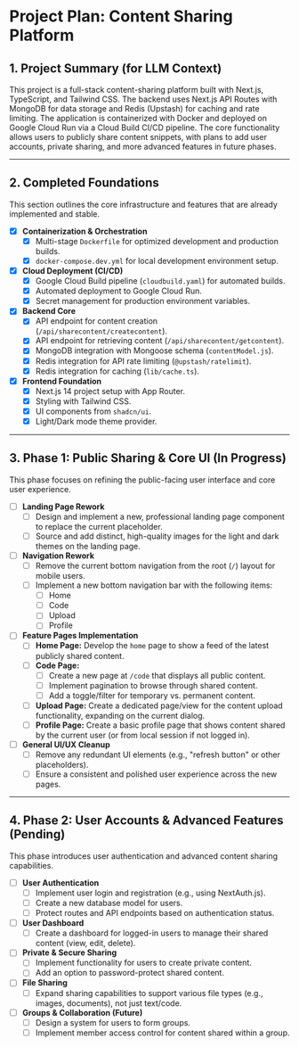 # Project Plan: Content Sharing Platform

## 1. Project Summary (for LLM Context)

This project is a full-stack content-sharing platform built with Next.js, TypeScript, and Tailwind CSS. The backend uses Next.js API Routes with MongoDB for data storage and Redis (Upstash) for caching and rate limiting. The application is containerized with Docker and deployed on Google Cloud Run via a Cloud Build CI/CD pipeline. The core functionality allows users to publicly share content snippets, with plans to add user accounts, private sharing, and more advanced features in future phases.

---

## 2. Completed Foundations

This section outlines the core infrastructure and features that are already implemented and stable.

- [x] **Containerization & Orchestration**
    - [x] Multi-stage `Dockerfile` for optimized development and production builds.
    - [x] `docker-compose.dev.yml` for local development environment setup.
- [x] **Cloud Deployment (CI/CD)**
    - [x] Google Cloud Build pipeline (`cloudbuild.yaml`) for automated builds.
    - [x] Automated deployment to Google Cloud Run.
    - [x] Secret management for production environment variables.
- [x] **Backend Core**
    - [x] API endpoint for content creation (`/api/sharecontent/createcontent`).
    - [x] API endpoint for retrieving content (`/api/sharecontent/getcontent`).
    - [x] MongoDB integration with Mongoose schema (`contentModel.js`).
    - [x] Redis integration for API rate limiting (`@upstash/ratelimit`).
    - [x] Redis integration for caching (`lib/cache.ts`).
- [x] **Frontend Foundation**
    - [x] Next.js 14 project setup with App Router.
    - [x] Styling with Tailwind CSS.
    - [x] UI components from `shadcn/ui`.
    - [x] Light/Dark mode theme provider.

---

## 3. Phase 1: Public Sharing & Core UI (In Progress)

This phase focuses on refining the public-facing user interface and core user experience.

- [ ] **Landing Page Rework**
    - [ ] Design and implement a new, professional landing page component to replace the current placeholder.
    - [ ] Source and add distinct, high-quality images for the light and dark themes on the landing page.
- [ ] **Navigation Rework**
    - [ ] Remove the current bottom navigation from the root (`/`) layout for mobile users.
    - [ ] Implement a new bottom navigation bar with the following items:
        - [ ] Home
        - [ ] Code
        - [ ] Upload
        - [ ] Profile
- [ ] **Feature Pages Implementation**
    - [ ] **Home Page:** Develop the `home` page to show a feed of the latest publicly shared content.
    - [ ] **Code Page:**
        - [ ] Create a new page at `/code` that displays all public content.
        - [ ] Implement pagination to browse through shared content.
        - [ ] Add a toggle/filter for temporary vs. permanent content.
    - [ ] **Upload Page:** Create a dedicated page/view for the content upload functionality, expanding on the current dialog.
    - [ ] **Profile Page:** Create a basic profile page that shows content shared by the current user (or from local session if not logged in).
- [ ] **General UI/UX Cleanup**
    - [ ] Remove any redundant UI elements (e.g., "refresh button" or other placeholders).
    - [ ] Ensure a consistent and polished user experience across the new pages.

---

## 4. Phase 2: User Accounts & Advanced Features (Pending)

This phase introduces user authentication and advanced content sharing capabilities.

- [ ] **User Authentication**
    - [ ] Implement user login and registration (e.g., using NextAuth.js).
    - [ ] Create a new database model for users.
    - [ ] Protect routes and API endpoints based on authentication status.
- [ ] **User Dashboard**
    - [ ] Create a dashboard for logged-in users to manage their shared content (view, edit, delete).
- [ ] **Private & Secure Sharing**
    - [ ] Implement functionality for users to create private content.
    - [ ] Add an option to password-protect shared content.
- [ ] **File Sharing**
    - [ ] Expand sharing capabilities to support various file types (e.g., images, documents), not just text/code.
- [ ] **Groups & Collaboration (Future)**
    - [ ] Design a system for users to form groups.
    - [ ] Implement member access control for content shared within a group.